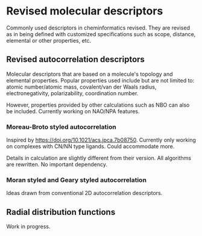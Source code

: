 # Revised molecular descriptors
Commonly used descriptors in cheminformatics revised. They are revised as in being defined with customized specifications such as scope, distance, elemental or other properties, etc.

## Revised autocorrelation descriptors

Molecular descriptors that are based on a molecule's topology and elemental properties. Popular properties used include but are not limited to: atomic number/atomic mass, covalent/van der Waals radius, electronegativity, polarizability, coordination number.

However, properties provided by other calculations such as NBO can also be included. Currently working on NAO/NPA features.

### Moreau-Broto styled autocorrelation
Inspired by https://doi.org/10.1021/acs.jpca.7b08750. Currently only working on complexes with CN/NN type ligands. Could accommodate more. 

Details in calculation are slightly different from their version. All algorithms are rewritten. No important dependency.

### Moran styled and Geary styled autocorrelation
Ideas drawn from conventional 2D autocorrelation descriptors.

## Radial distribution functions
Work in progress.